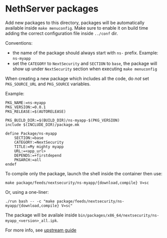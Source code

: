 # NethServer packages

Add new packages to this directory, packages will be automatically available inside `make menuconfig`.
Make sure to enable it on build time adding the correct configuration file inside `../conf` dir.

Conventions:
- the name of the package should always start with `ns-` prefix. Example: `ns-myapp`
- set the `CATEGORY` to `NextSecurity` and `SECTION` to `base`, the package will show up under `NextSecurity` section
  when executing `make menuconfig`

When creating a new package which includes all the code, do *not* set `PKG_SOURCE_URL` and `PKG_SOURCE` variables.

Example:
```
PKG_NAME:=ns-myapp
PKG_VERSION:=0.0.1
PKG_RELEASE:=$(AUTORELEASE)

PKG_BUILD_DIR:=$(BUILD_DIR)/ns-myapp-$(PKG_VERSION)
include $(INCLUDE_DIR)/package.mk

define Package/ns-myapp
	SECTION:=base
	CATEGORY:=NextSecurity
	TITLE:=My mighty myapp
	URL:=<app_url>
	DEPENDS:=+firstdepend
	PKGARCH:=all
endef
```

To compile only the package, launch the shell inside the container then use:
```
make package/feeds/nextsecurity/ns-myapp/{download,compile} V=sc
```

Or, using a one-liner:
```
./run bash -- -c "make package/feeds/nextsecurity/ns-myapp/{download,compile} V=sc"
```

The package will be availale inside `bin/packages/x86_64/nextsecurity/ns-myapp_<version>_all.ipk`.

For more info, see [upstream guide](https://openwrt.org/docs/guide-developer/packages)
